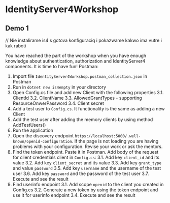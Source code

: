 # IdentityServer4Workshop

## Demo 1

// Nie instalirame is4 s gotova konfiguraciq i pokazwame kakwo ima vutre i kak raboti

You have reached the part of the workshop when you have enough knowledge about authentication, authorization and IdentityServer4 components. It is time to have fun!
Postman:
1. Import file `IdentityServer4Workshop.postman_collection.json` in Postman
2. Run in `dotnet new is4empty` in your directory
3. Open Config.cs file and add new Client with the following properties
	3.1. ClientId
	3.2. ClientName
	3.3. AllowedGrantTypes - supporting ResourceOnwerPassword
	3.4. Client secret
4. Add a test user to `Config.cs`. It functionality is the same as adding a new Client
5. Add the test user after adding the memory clients by using method AddTestUsers()
4. Run the application
5. Open the discovery endpoint `https://localhost:5000/.well-known/openid-configuration`. If the page is not loading you are having problems with your configuration. Revise your work or ask the mentors.
6. Find the token endpoint. Paste it in Postman. Add body of the request for client credentials client in `Config.cs`:
	3.1. Add key `client_id` and its value
	3.2. Add key `client_secret` and its value
	3.3. Add key `grant_type` and value `password`
	3.5. Add key `username` and the username of the test user
	3.6. Add key `password` and the password of the test user
	3.7. Execute and see the result
7. Find userinfo endpoint
	3.1. Add scope `openid` to the client you created in Config.cs
	3.2. Generate a new token by using the token endpoint and use it for userinfo endpoint
	3.4. Execute and see the result
